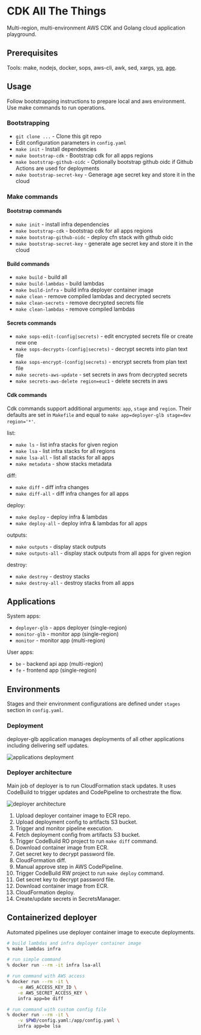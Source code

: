 # CDK All The Things

Multi-region, multi-environment AWS CDK and Golang cloud application playground.

## Prerequisites

Tools: make, nodejs, docker, sops, aws-cli, awk, sed, xargs, [yq](https://github.com/mikefarah/yq), [age](https://github.com/FiloSottile/age).

## Usage

Follow bootstrapping instructions to prepare local and aws environment. Use make commands to run operations.

### Bootstrapping

- `git clone ...` - Clone this git repo
- Edit configuration parameters in `config.yaml`
- `make init` - Install dependencies
- `make bootstrap-cdk` - Bootstrap cdk for all apps regions
- `make bootstrap-github-oidc` - Optionally bootstrap github oidc if Github Actions are used for deployments
- `make bootstrap-secret-key` - Generage age secret key and store it in the cloud

### Make commands

#### Bootstrap commands

- `make init` - install infra dependencies
- `make bootstrap-cdk` - bootstrap cdk for all apps regions
- `make bootstrap-github-oidc` - deploy cfn stack with github oidc
- `make bootstrap-secret-key` - generate age secret key and store it in the cloud

#### Build commands

- `make build` - build all
- `make build-lambdas` - build lambdas
- `make build-infra` - build infra deployer container image
- `make clean` - remove compiled lambdas and decrypted secrets
- `make clean-secrets` - remove decrypted secrets file
- `make clean-lambdas` - remove compiled lambdas

#### Secrets commands

- `make sops-edit-(config|secrets)` - edit encrypted secrets file or create new one
- `make sops-decrypts-(config|secrets)` - decrypt secrets into plan text file
- `make sops-encrypt-(config|secrets)` - encrypt secrets from plan text file
- `make secrets-aws-update` - set secrets in aws from decrypted secrets
- `make secrets-aws-delete region=euc1` - delete secrets in aws

#### Cdk commands

Cdk commands support additional arguments: `app`, `stage` and `region`. Their defaults are set in `Makefile` and equal to `make app=deployer-glb stage=dev region='*'`.

list:

- `make ls` - list infra stacks for given region
- `make lsa` - list infra stacks for all regions
- `make lsa-all` - list all stacks for all apps
- `make metadata` - show stacks metadata

diff:

- `make diff` - diff infra changes
- `make diff-all` - diff infra changes for all apps

deploy:

- `make deploy` - deploy infra & lambdas
- `make deploy-all` - deploy infra & lambdas for all apps

outputs:

- `make outputs` - display stack outputs
- `make outputs-all` - display stack outputs from all apps for given region

destroy:

- `make destroy` - destroy stacks
- `make destroy-all` - destroy stacks from all apps

## Applications

System apps:

- `deployer-glb` - apps deployer (single-region)
- `monitor-glb` - monitor app (single-region)
- `monitor` - monitor app (multi-region)

User apps:

- `be` - backend api app (multi-region)
- `fe` - frontend app (single-region)

## Environments

Stages and their environment configurations are defined under `stages` section in `config.yaml`.

### Deployment

deployer-glb application manages deployments of all other applications including delivering self updates.

![applications deployment](https://user-images.githubusercontent.com/5339042/195422269-3c44f4c6-11b2-4d1f-ab25-40d7243072f6.svg)

### Deployer architecture

Main job of deployer is to run CloudFormation stack updates. It uses CodeBuild to trigger updates and CodePipeline to orchestrate the flow.

![deployer architecture](https://user-images.githubusercontent.com/5339042/195419705-4b1d9b33-441b-41a3-8eda-ee4ba7475634.svg)

1. Upload deployer container image to ECR repo.
2. Upload deployment config to artifacts S3 bucket.
3. Trigger and monitor pipeline execution.
4. Fetch deployment config from artifacts S3 bucket.
5. Trigger CodeBuild RO project to run `make diff` command.
6. Download container image from ECR.
7. Get secret key to decrypt password file.
8. CloudFormation diff.
9. Manual approve step in AWS CodePipeline.
10. Trigger CodeBuild RW project to run `make deploy` command.
11. Get secret key to decrypt password file.
12. Download container image from ECR.
13. CloudFormation deploy.
14. Create/update secrets in SecretsManager.

## Containerized deployer

Automated pipelines use deployer container image to execute deployments.

```bash
# build lambdas and infra deployer container image
% make lambdas infra

# run simple command
% docker run --rm -it infra lsa-all

# run command with AWS access
% docker run --rm -it \
    -e AWS_ACCESS_KEY_ID \
    -e AWS_SECRET_ACCESS_KEY \
    infra app=be diff

# run command with custom config file
% docker run --rm -it \
    -v $PWD/config.yaml:/app/config.yaml \
    infra app=be lsa
```
